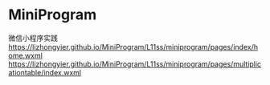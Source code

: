 # MiniProgram
微信小程序实践
https://lizhongyier.github.io/MiniProgram/L11ss/miniprogram/pages/index/home.wxml
https://lizhongyier.github.io/MiniProgram/L11ss/miniprogram/pages/multiplicationtable/index.wxml
